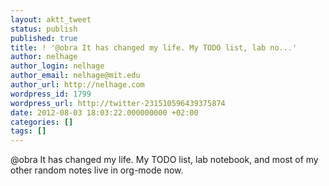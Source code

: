 ```yaml
---
layout: aktt_tweet
status: publish
published: true
title: ! '@obra It has changed my life. My TODO list, lab no...'
author: nelhage
author_login: nelhage
author_email: nelhage@mit.edu
author_url: http://nelhage.com
wordpress_id: 1799
wordpress_url: http://twitter-231510596439375874
date: 2012-08-03 18:03:22.000000000 +02:00
categories: []
tags: []
---
```

@obra It has changed my life. My TODO list, lab notebook, and most of my other random notes live in org-mode now.
